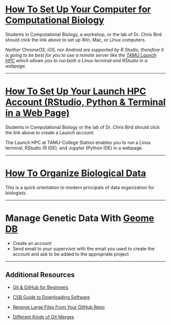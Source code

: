 # [How To Set Up Your Computer for Computational Biology](howto_setup_computer.md)

Students in Computational Biology, a workshop, or the lab of Dr. Chris Bird should click the link above to set up Win, Mac, or Linux computers. 

_Neither ChromeOS, iOS, nor Android are supported by R Studio, therefore it is going to be best for you to use a remote server like the [TAMU Launch HPC](https://hprc.tamu.edu/kb/User-Guides/Launch/Access/#no-ssh-login) which allows you to run both a Linux terminal and RStudio in a webpage._

---

# [How To Set Up Your Launch HPC Account (RStudio, Python & Terminal in a Web Page)](https://hprc.tamu.edu/kb/User-Guides/Launch/Access/#no-ssh-login)

Students in Computational Biology or the lab of Dr. Chris Bird should click the link above to create a Launch account.

The Launch HPC at TAMU-College Station enables you to run a Linux terminal, RStudio (R IDE), and Jupyter (Python IDE) in a webpage.

---

# [How To Organize Biological Data](howto_organize_data.md)

This is a quick orientation to modern principals of data organization for biologists.  

---

# Manage Genetic Data With [Geome DB](https://geome-db.org/)

* Create an account
* Send email to your supervisor with the email you used to create the account and ask to be added to the appropriate project

---

## Additional Resources

* [Git & GitHub for Beginners](https://www.freecodecamp.org/news/git-and-github-for-beginners/)

* [CSB Guide to Downloading Software](https://computingskillsforbiologists.com/setup/)

* [Remove Large Files From Your GitHub Repo](rm_lg_files.md)
  
* [Different Kinds of Git Merges](https://lukemerrett.com/different-merge-types-in-git/)

